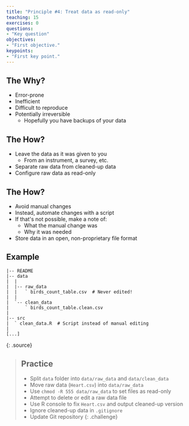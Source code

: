 ```yaml
---
title: "Principle #4: Treat data as read-only"
teaching: 15
exercises: 0
questions:
- "Key question"
objectives:
- "First objective."
keypoints:
- "First key point."
---
```



## The Why?

* Error-prone
* Inefficient 
* Difficult to reproduce
* Potentially irreversible
    * Hopefully you have backups of your data


## The How?

* Leave the data as it was given to you 
    * From an instrument, a survey, etc.
* Separate raw data from cleaned-up data
* Configure raw data as read-only 


## The How?

* Avoid manual changes
* Instead, automate changes with a script
* If that's not possible, make a note of:
    * What the manual change was
    * Why it was needed
* Store data in an open, non-proprietary file format


## Example

~~~
|-- README
|-- data
|  |
|  |-- raw_data
|  |   ` birds_count_table.csv  # Never edited!
|  |
|  `-- clean_data
|      ` birds_count_table.clean.csv
|
|-- src
|  ` clean_data.R  # Script instead of manual editing
| 
[...]
~~~
{: .source}


> ## Practice
> 
> * Split `data` folder into `data/raw_data` and `data/clean_data`
> * Move raw data (`Heart.csv`) into `data/raw_data`
> * Use `chmod -R 555 data/raw_data` to set files as read-only
> * Attempt to delete or edit a raw data file
> * Use R console to fix `Heart.csv` and output cleaned-up version
> * Ignore cleaned-up data in `.gitignore`
> * Update Git repository
{: .challenge}
